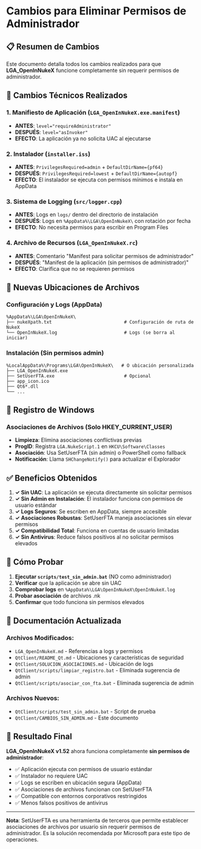 # Cambios para Eliminar Permisos de Administrador

## 📋 Resumen de Cambios

Este documento detalla todos los cambios realizados para que **LGA_OpenInNukeX** funcione completamente sin requerir permisos de administrador.

## 🔧 Cambios Técnicos Realizados

### 1. **Manifiesto de Aplicación** (`LGA_OpenInNukeX.exe.manifest`)
- **ANTES**: `level="requireAdministrator"`
- **DESPUÉS**: `level="asInvoker"`
- **EFECTO**: La aplicación ya no solicita UAC al ejecutarse

### 2. **Instalador** (`installer.iss`)
- **ANTES**: `PrivilegesRequired=admin` + `DefaultDirName={pf64}`
- **DESPUÉS**: `PrivilegesRequired=lowest` + `DefaultDirName={autopf}`
- **EFECTO**: El instalador se ejecuta con permisos mínimos e instala en AppData

### 3. **Sistema de Logging** (`src/logger.cpp`)
- **ANTES**: Logs en `logs/` dentro del directorio de instalación
- **DESPUÉS**: Logs en `%AppData%\LGA\OpenInNukeX\` con rotación por fecha
- **EFECTO**: No necesita permisos para escribir en Program Files

### 4. **Archivo de Recursos** (`LGA_OpenInNukeX.rc`)
- **ANTES**: Comentario "Manifest para solicitar permisos de administrador"
- **DESPUÉS**: "Manifest de la aplicación (sin permisos de administrador)"
- **EFECTO**: Clarifica que no se requieren permisos

## 📁 Nuevas Ubicaciones de Archivos

### Configuración y Logs (AppData)
```
%AppData%\LGA\OpenInNukeX\
├── nukeXpath.txt                           # Configuración de ruta de NukeX
└── OpenInNukeX.log                         # Logs (se borra al iniciar)
```

### Instalación (Sin permisos admin)
```
%LocalAppData%\Programs\LGA\OpenInNukeX\   # O ubicación personalizada
├── LGA_OpenInNukeX.exe
├── SetUserFTA.exe                          # Opcional
├── app_icon.ico
├── Qt6*.dll
└── ...
```

## 🔐 Registro de Windows

### Asociaciones de Archivos (Solo HKEY_CURRENT_USER)
- **Limpieza**: Elimina asociaciones conflictivas previas
- **ProgID**: Registra `LGA.NukeScript.1` en `HKCU\Software\Classes`
- **Asociación**: Usa SetUserFTA (sin admin) o PowerShell como fallback
- **Notificación**: Llama `SHChangeNotify()` para actualizar el Explorador

## ✅ Beneficios Obtenidos

1. **✓ Sin UAC**: La aplicación se ejecuta directamente sin solicitar permisos
2. **✓ Sin Admin en Instalación**: El instalador funciona con permisos de usuario estándar
3. **✓ Logs Seguros**: Se escriben en AppData, siempre accesible
4. **✓ Asociaciones Robustas**: SetUserFTA maneja asociaciones sin elevar permisos
5. **✓ Compatibilidad Total**: Funciona en cuentas de usuario limitadas
6. **✓ Sin Antivirus**: Reduce falsos positivos al no solicitar permisos elevados

## 🧪 Cómo Probar

1. **Ejecutar `scripts/test_sin_admin.bat`** (NO como administrador)
2. **Verificar** que la aplicación se abre sin UAC
3. **Comprobar logs** en `%AppData%\LGA\OpenInNukeX\OpenInNukeX.log`
4. **Probar asociación** de archivos .nk
5. **Confirmar** que todo funciona sin permisos elevados

## 📝 Documentación Actualizada

### Archivos Modificados:
- `LGA_OpenInNukeX.md` - Referencias a logs y permisos
- `QtClient/README_Qt.md` - Ubicaciones y características de seguridad
- `QtClient/SOLUCION_ASOCIACIONES.md` - Ubicación de logs
- `QtClient/scripts/limpiar_registro.bat` - Eliminada sugerencia de admin
- `QtClient/scripts/asociar_con_fta.bat` - Eliminada sugerencia de admin

### Archivos Nuevos:
- `QtClient/scripts/test_sin_admin.bat` - Script de prueba
- `QtClient/CAMBIOS_SIN_ADMIN.md` - Este documento

## 🚀 Resultado Final

**LGA_OpenInNukeX v1.52** ahora funciona completamente **sin permisos de administrador**:

- ✅ Aplicación ejecuta con permisos de usuario estándar
- ✅ Instalador no requiere UAC
- ✅ Logs se escriben en ubicación segura (AppData)
- ✅ Asociaciones de archivos funcionan con SetUserFTA
- ✅ Compatible con entornos corporativos restringidos
- ✅ Menos falsos positivos de antivirus

---

**Nota**: SetUserFTA es una herramienta de terceros que permite establecer asociaciones de archivos por usuario sin requerir permisos de administrador. Es la solución recomendada por Microsoft para este tipo de operaciones. 